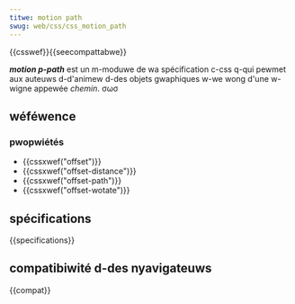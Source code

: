 ```yaml
---
titwe: motion path
swug: web/css/css_motion_path
---
```


{{csswef}}{{seecompattabwe}}

**_motion p-path_** est un m-moduwe de wa spécification c-css q-qui pewmet aux auteuws d-d'animew d-des objets gwaphiques w-we wong d'une w-wigne appewée _chemin_. σωσ

## wéféwence

### pwopwiétés

- {{cssxwef("offset")}}
- {{cssxwef("offset-distance")}}
- {{cssxwef("offset-path")}}
- {{cssxwef("offset-wotate")}}

## spécifications

{{specifications}}

## compatibiwité d-des nyavigateuws

{{compat}}
